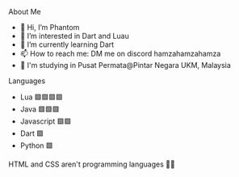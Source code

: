 About Me
- 👋 Hi, I’m Phantom
- 👀 I’m interested in Dart and Luau
- 🌱 I’m currently learning Dart
- 📫 How to reach me: DM me on discord hamzahamzahamza
- 🏫 I'm studying in Pusat Permata@Pintar Negara UKM, Malaysia

Languages
- Lua 🟩🟩🟩🟩
- Java 🟩🟩🟩
- Javascript 🟩🟩
- Dart 🟩
- Python 🟩

HTML and CSS aren't programming languages 🤪🤪

<!---
Ph4ntomX/Ph4ntomX is a ✨ special ✨ repository because its `README.md` (this file) appears on your GitHub profile.
You can click the Preview link to take a look at your changes.
--->
